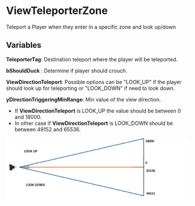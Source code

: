 # ViewTeleporterZone

Teleport a Player when they enter in a specific zone and look up/down 


## Variables ##
  
__TeleporterTag__: Destination teleport where the player will be teleported.  
  
__bShouldDuck__ : Determine if player should crouch.  
  
__ViewDirectionTeleport__: Possible options can be "LOOK_UP" if the player should look up for teleporting or "LOOK_DOWN" if need to look down.  
  
__yDirectionTriggeringMinRange__: Min value of the view direction.
* If __ViewDirectionTeleport__ is LOOK_UP the value should be between 0 and 18000. 
* In other case if __ViewDirectionTeleport__ is LOOK_DOWN should be between 49152 and 65536.  
 
 
![view rotation](https://github.com/BrutalBunny/ViewTeleporterZone/blob/main/unnamed2.png?raw?true)


